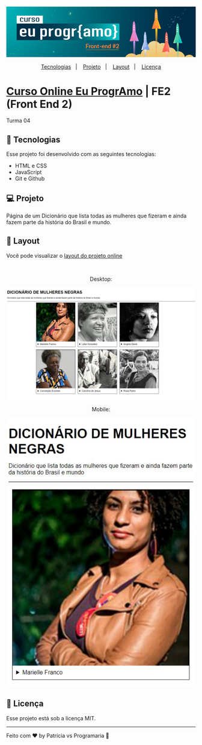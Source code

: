 <p align="center">
    <img src="img/curso.png" >
<p>

<p align="center">
  <a href="#-tecnologias">Tecnologias</a>&nbsp;&nbsp;&nbsp;|&nbsp;&nbsp;&nbsp;
  <a href="#-projeto">Projeto</a>&nbsp;&nbsp;&nbsp;|&nbsp;&nbsp;&nbsp;
  <a href="#-layout">Layout</a>&nbsp;&nbsp;&nbsp;|&nbsp;&nbsp;&nbsp;
  <a href="#memo-licença">Licença</a>
</p>

# [Curso Online Eu ProgrAmo](https://euprogramo.thinkific.com/enrollments) | FE2 (Front End 2)  
Turma 04  

## 🚀 Tecnologias

Esse projeto foi desenvolvido com as seguintes tecnologias:

- HTML e CSS
- JavaScript
- Git e Github

## 💻 Projeto

Página de um Dicionário que lista todas as mulheres que fizeram e ainda fazem parte da história do Brasil e mundo.

## 🔖 Layout

Você pode visualizar o [layout do projeto online](https://mulheresnegras.vercel.app/)  

<br>

<p align="center">Desktop: </p>
<p align="center">
    <img src="img/desktop.jpg" >  
</p>

<p align="center">Mobile: </p>
<p align="center">
    <img src="img/mobile.jpg" >  
</p>




## :memo: Licença

Esse projeto está sob a licença MIT.

---

Feito com ♥ by Patrícia vs Programaria :wave: 
